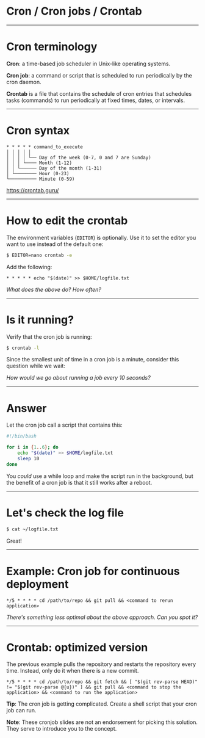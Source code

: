 
<div class="title-card">
    <h1>Cron / Cron jobs / Crontab</h1>
</div>

---

# Cron terminology

**Cron**: a time-based job scheduler in Unix-like operating systems. 

**Cron job**: a command or script that is scheduled to run periodically by the cron daemon.

**Crontab** is a file that contains the schedule of cron entries that schedules tasks (commands) to run periodically at fixed times, dates, or intervals.

---

# Cron syntax

```cron
* * * * * command_to_execute
│ │ │ │ │
│ │ │ │ └── Day of the week (0-7, 0 and 7 are Sunday)
│ │ │ └──── Month (1-12)
│ │ └────── Day of the month (1-31)
│ └──────── Hour (0-23)
└────────── Minute (0-59)
```

https://crontab.guru/

---

# How to edit the crontab

The environment variables (`EDITOR`) is optionally. Use it to set the editor you want to use instead of the default one:

```bash
$ EDITOR=nano crontab -e
```

Add the following:

```cron
* * * * * echo "$(date)" >> $HOME/logfile.txt
```

*What does the above do? How often?*

---

# Is it running?

Verify that the cron job is running:

```bash
$ crontab -l
```

Since the smallest unit of time in a cron job is a minute, consider this question while we wait:

*How would we go about running a job every 10 seconds?*

---

# Answer

Let the cron job call a script that contains this:

```bash
#!/bin/bash

for i in {1..6}; do
    echo "$(date)" >> $HOME/logfile.txt
    sleep 10
done
```

You *could* use a while loop and make the script run in the background, but the benefit of a cron job is that it still works after a reboot.

---

# Let's check the log file

```bash
$ cat ~/logfile.txt
```

Great!

---

# Example: Cron job for continuous deployment


```cron
*/5 * * * * cd /path/to/repo && git pull && <command to rerun application>
```

*There's something less optimal about the above approach. Can you spot it?*

---

# Crontab: optimized version

The previous example pulls the repository and restarts the repository every time. Instead, only do it when there is a new commit.

```cron
*/5 * * * * cd /path/to/repo && git fetch && [ "$(git rev-parse HEAD)" != "$(git rev-parse @{u})" ] && git pull && <command to stop the application> && <command to run the application>
```

**Tip**: The cron job is getting complicated. Create a shell script that your cron job can run.

**Note**: These cronjob slides are not an endorsement for picking this solution. They serve to introduce you to the concept.


